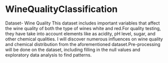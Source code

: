 # WineQualityClassification

Dataset- Wine Quality
This dataset includes important variables that affect the wine quality of both
the type of wines white and red.For quality testing, they have take into
account elements like as acidity, pH level, sugar, and other chemical qualities.
I will discover numerous influences on wine quality and chemical distribution
from the aforementioned dataset.Pre-processing will be done on the dataset,
including filling in the null values and exploratory data analysis to find
patterns.
